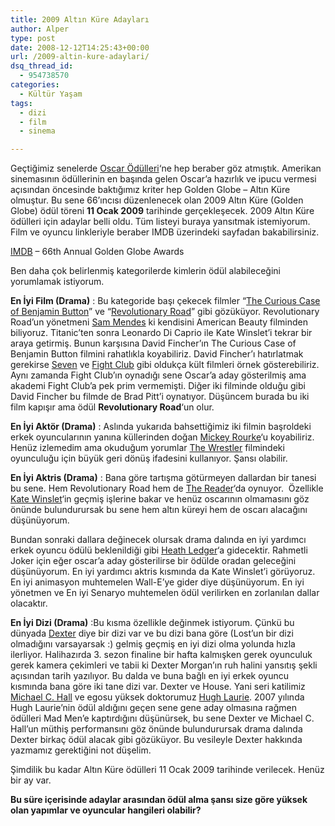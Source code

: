 ```yaml
---
title: 2009 Altın Küre Adayları
author: Alper
type: post
date: 2008-12-12T14:25:43+00:00
url: /2009-altin-kure-adaylari/
dsq_thread_id:
  - 954738570
categories:
  - Kültür Yaşam
tags:
  - dizi
  - film
  - sinema

---
```

Geçtiğimiz senelerde [Oscar Ödülleri][1]&#8216;ne hep beraber göz atmıştık. Amerikan sinemasının ödüllerinin en başında gelen Oscar&#8217;a hazırlık ve ipucu vermesi açısından öncesinde baktığımız kriter hep Golden Globe &#8211; Altın Küre olmuştur. Bu sene 66&#8217;ıncısı düzenlenecek olan 2009 Altın Küre (Golden Globe) ödül töreni **11 Ocak 2009** tarihinde gerçekleşecek. 2009 Altın Küre ödülleri için adaylar belli oldu. Tüm listeyi buraya yansıtmak istemiyorum. Film ve oyuncu linkleriyle beraber IMDB üzerindeki sayfadan bakabilirsiniz.

[IMDB][2] &#8211; 66th Annual Golden Globe Awards

Ben daha çok belirlenmiş kategorilerde kimlerin ödül alabileceğini yorumlamak istiyorum.

<!--more-->

**En İyi Film (Drama)** : Bu kategoride başı çekecek filmler &#8220;[The Curious Case of Benjamin Button][3]&#8221; ve &#8220;[Revolutionary Road][4]&#8221; gibi gözüküyor. Revolutionary Road&#8217;un yönetmeni [Sam Mendes][5] ki kendisini American Beauty filminden biliyoruz. Titanic&#8217;ten sonra Leonardo Di Caprio ile Kate Winslet&#8217;i tekrar bir araya getirmiş. Bunun karşısına David Fincher&#8217;ın The Curious Case of Benjamin Button filmini rahatlıkla koyabiliriz. David Fincher&#8217;ı hatırlatmak gerekirse [Seven][6] ve [Fight Club][7] gibi oldukça kült filmleri örnek gösterebiliriz. Aynı zamanda Fight Club&#8217;ın oynadığı sene Oscar&#8217;a aday gösterilmiş ama akademi Fight Club&#8217;a pek prim vermemişti. Diğer iki filminde olduğu gibi David Fincher bu filmde de Brad Pitt&#8217;i oynatıyor. Düşüncem burada bu iki film kapışır ama ödül **Revolutionary Road**&#8216;un olur.

**En İyi Aktör (Drama)** : Aslında yukarıda bahsettiğimiz iki filmin başroldeki erkek oyuncularının yanına küllerinden doğan [Mickey Rourke][8]&#8216;u koyabiliriz. Henüz izlemedim ama okuduğum yorumlar [The Wrestler][9] filmindeki oyunculuğu için büyük geri dönüş ifadesini kullanıyor. Şansı olabilir.

**En İyi Aktris (Drama)** : Bana göre tartışma götürmeyen dallardan bir tanesi bu sene. Hem Revolutionary Road hem de [The Reader][10]&#8216;da oynuyor.  Özellikle [Kate Winslet][11]&#8216;in geçmiş işlerine bakar ve henüz oscarının olmamasını göz önünde bulundurursak bu sene hem altın küreyi hem de oscarı alacağını düşünüyorum.

Bundan sonraki dallara değinecek olursak drama dalında en iyi yardımcı erkek oyuncu ödülü beklenildiği gibi [Heath Ledger][12]&#8216;a gidecektir. Rahmetli Joker için eğer oscar&#8217;a aday gösterilirse bir ödülde oradan geleceğini düşünüyorum. En iyi yardımcı aktris kısmında da Kate Winslet&#8217;i görüyoruz. En iyi animasyon muhtemelen Wall-E&#8217;ye gider diye düşünüyorum. En iyi yönetmen ve En iyi Senaryo muhtemelen ödül verilirken en zorlanılan dallar olacaktır.

**En İyi Dizi (Drama)** :Bu kısma özellikle değinmek istiyorum. Çünkü bu dünyada [Dexter][13] diye bir dizi var ve bu dizi bana göre (Lost&#8217;un bir dizi olmadığını varsayarsak :) gelmiş geçmiş en iyi dizi olma yolunda hızla ilerliyor. Halihazırda 3. sezon finaline bir hafta kalmışken gerek oyunculuk gerek kamera çekimleri ve tabii ki Dexter Morgan&#8217;ın ruh halini yansıtış şekli açısından tarih yazılıyor. Bu dalda ve buna bağlı en iyi erkek oyuncu kısmında bana göre iki tane dizi var. Dexter ve House. Yani seri katilimiz [Michael C. Hall][14] ve egosu yüksek doktorumuz [Hugh Laurie][15]. 2007 yılında Hugh Laurie&#8217;nin ödül aldığını geçen sene gene aday olmasına rağmen ödülleri Mad Men&#8217;e kaptırdığını düşünürsek, bu sene Dexter ve Michael C. Hall&#8217;un müthiş performansını göz önünde bulundurursak drama dalında Dexter birkaç ödül alacak gibi gözüküyor. Bu vesileyle Dexter hakkında yazmamız gerektiğini not düşelim.

Şimdilik bu kadar Altın Küre ödülleri 11 Ocak 2009 tarihinde verilecek. Henüz bir ay var.

**Bu süre içerisinde adaylar arasından ödül alma şansı size göre yüksek olan yapımlar ve oyuncular hangileri olabilir?**

 [1]: https://www.murekkep.org/2008-oscar-sonuclari-530
 [2]: https://www.imdb.com
 [3]: https://www.imdb.com/title/tt0421715/
 [4]: https://www.imdb.com/title/tt0959337/
 [5]: https://www.imdb.com/name/nm0005222/
 [6]: https://www.imdb.com/title/tt0114369/
 [7]: https://www.imdb.com/title/tt0137523/
 [8]: https://www.imdb.com/name/nm0000620/
 [9]: https://www.imdb.com/title/tt1125849/
 [10]: https://www.imdb.com/title/tt0976051/
 [11]: https://www.imdb.com/name/nm0000701/
 [12]: https://www.imdb.com/name/nm0005132/
 [13]: https://www.imdb.com/title/tt0773262/
 [14]: https://www.imdb.com/name/nm0355910/
 [15]: https://www.imdb.com/name/nm0491402/